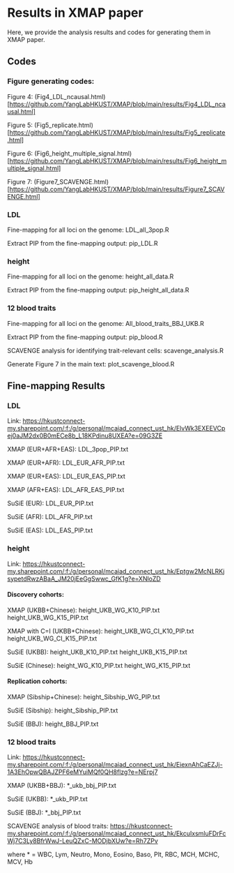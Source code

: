 # Results in XMAP paper
Here, we provide the analysis results and codes for generating them in XMAP paper.

## Codes
### Figure generating codes:
Figure 4: (Fig4_LDL_ncausal.html)[https://github.com/YangLabHKUST/XMAP/blob/main/results/Fig4_LDL_ncausal.html]

Figure 5: (Fig5_replicate.html)[https://github.com/YangLabHKUST/XMAP/blob/main/results/Fig5_replicate.html]

Figure 6: (Fig6_height_multiple_signal.html)[https://github.com/YangLabHKUST/XMAP/blob/main/results/Fig6_height_multiple_signal.html]

Figure 7: (Figure7_SCAVENGE.html)[https://github.com/YangLabHKUST/XMAP/blob/main/results/Figure7_SCAVENGE.html]

### LDL
Fine-mapping for all loci on the genome: LDL_all_3pop.R

Extract PIP from the fine-mapping output: pip_LDL.R

### height
Fine-mapping for all loci on the genome: height_all_data.R

Extract PIP from the fine-mapping output: pip_height_all_data.R

### 12 blood traits
Fine-mapping for all loci on the genome: All_blood_traits_BBJ_UKB.R

Extract PIP from the fine-mapping output: pip_blood.R

SCAVENGE analysis for identifying trait-relevant cells: scavenge_analysis.R

Generate Figure 7 in the main text: plot_scavenge_blood.R

## Fine-mapping Results
### LDL
Link: https://hkustconnect-my.sharepoint.com/:f:/g/personal/mcaiad_connect_ust_hk/ElvWk3EXEEVCpej0aJM2dx0B0mECe8b_L18KPdinu8UXEA?e=09G3ZE

XMAP (EUR+AFR+EAS): LDL_3pop_PIP.txt

XMAP (EUR+AFR): LDL_EUR_AFR_PIP.txt

XMAP (EUR+EAS): LDL_EUR_EAS_PIP.txt

XMAP (AFR+EAS): LDL_AFR_EAS_PIP.txt

SuSiE (EUR): LDL_EUR_PIP.txt

SuSiE (AFR): LDL_AFR_PIP.txt

SuSiE (EAS): LDL_EAS_PIP.txt

### height
Link: https://hkustconnect-my.sharepoint.com/:f:/g/personal/mcaiad_connect_ust_hk/Eptgw2McNLRKjsypetdRwzABaA_JM20jEeGgSwwc_GfK1g?e=XNloZD
#### Discovery cohorts:
XMAP (UKBB+Chinese): height_UKB_WG_K10_PIP.txt  height_UKB_WG_K15_PIP.txt

XMAP with C=I (UKBB+Chinese): height_UKB_WG_CI_K10_PIP.txt  height_UKB_WG_CI_K15_PIP.txt

SuSiE (UKBB): height_UKB_K10_PIP.txt  height_UKB_K15_PIP.txt

SuSiE (Chinese): height_WG_K10_PIP.txt  height_WG_K15_PIP.txt

#### Replication cohorts:
XMAP (Sibship+Chinese): height_Sibship_WG_PIP.txt

SuSiE (Sibship): height_Sibship_PIP.txt

SuSiE (BBJ): height_BBJ_PIP.txt

### 12 blood traits
Link: https://hkustconnect-my.sharepoint.com/:f:/g/personal/mcaiad_connect_ust_hk/EiexnAhCaEZJj-1A3EhOpwQBAJZPF6eMYuiMQf0QH8flzg?e=NErpj7

XMAP (UKBB+BBJ): *_ukb_bbj_PIP.txt

SuSiE (UKBB): *_ukb_PIP.txt

SuSiE (BBJ): *_bbj_PIP.txt

SCAVENGE analysis of blood traits: https://hkustconnect-my.sharepoint.com/:f:/g/personal/mcaiad_connect_ust_hk/EkcuIxsmluFDrFcWj7C3Ly8BfrWwJ-LeuQZxC-MODjbXUw?e=Rh7ZPv

where * = WBC, Lym, Neutro, Mono, Eosino, Baso, Plt, RBC, MCH, MCHC, MCV, Hb
